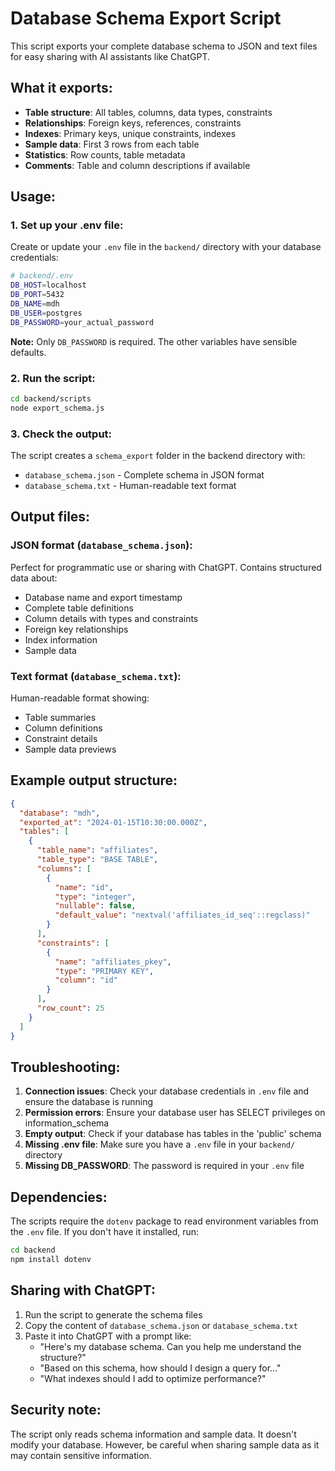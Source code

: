 # Database Schema Export Script

This script exports your complete database schema to JSON and text files for easy sharing with AI assistants like ChatGPT.

## What it exports:

- **Table structure**: All tables, columns, data types, constraints
- **Relationships**: Foreign keys, references, constraints
- **Indexes**: Primary keys, unique constraints, indexes
- **Sample data**: First 3 rows from each table
- **Statistics**: Row counts, table metadata
- **Comments**: Table and column descriptions if available

## Usage:

### 1. Set up your .env file:
Create or update your `.env` file in the `backend/` directory with your database credentials:

```bash
# backend/.env
DB_HOST=localhost
DB_PORT=5432
DB_NAME=mdh
DB_USER=postgres
DB_PASSWORD=your_actual_password
```

**Note:** Only `DB_PASSWORD` is required. The other variables have sensible defaults.

### 2. Run the script:
```bash
cd backend/scripts
node export_schema.js
```

### 3. Check the output:
The script creates a `schema_export` folder in the backend directory with:
- `database_schema.json` - Complete schema in JSON format
- `database_schema.txt` - Human-readable text format

## Output files:

### JSON format (`database_schema.json`):
Perfect for programmatic use or sharing with ChatGPT. Contains structured data about:
- Database name and export timestamp
- Complete table definitions
- Column details with types and constraints
- Foreign key relationships
- Index information
- Sample data

### Text format (`database_schema.txt`):
Human-readable format showing:
- Table summaries
- Column definitions
- Constraint details
- Sample data previews

## Example output structure:

```json
{
  "database": "mdh",
  "exported_at": "2024-01-15T10:30:00.000Z",
  "tables": [
    {
      "table_name": "affiliates",
      "table_type": "BASE TABLE",
      "columns": [
        {
          "name": "id",
          "type": "integer",
          "nullable": false,
          "default_value": "nextval('affiliates_id_seq'::regclass)"
        }
      ],
      "constraints": [
        {
          "name": "affiliates_pkey",
          "type": "PRIMARY KEY",
          "column": "id"
        }
      ],
      "row_count": 25
    }
  ]
}
```

## Troubleshooting:

1. **Connection issues**: Check your database credentials in `.env` file and ensure the database is running
2. **Permission errors**: Ensure your database user has SELECT privileges on information_schema
3. **Empty output**: Check if your database has tables in the 'public' schema
4. **Missing .env file**: Make sure you have a `.env` file in your `backend/` directory
5. **Missing DB_PASSWORD**: The password is required in your `.env` file

## Dependencies:

The scripts require the `dotenv` package to read environment variables from the `.env` file. If you don't have it installed, run:

```bash
cd backend
npm install dotenv
```

## Sharing with ChatGPT:

1. Run the script to generate the schema files
2. Copy the content of `database_schema.json` or `database_schema.txt`
3. Paste it into ChatGPT with a prompt like:
   - "Here's my database schema. Can you help me understand the structure?"
   - "Based on this schema, how should I design a query for..."
   - "What indexes should I add to optimize performance?"

## Security note:

The script only reads schema information and sample data. It doesn't modify your database. However, be careful when sharing sample data as it may contain sensitive information.
